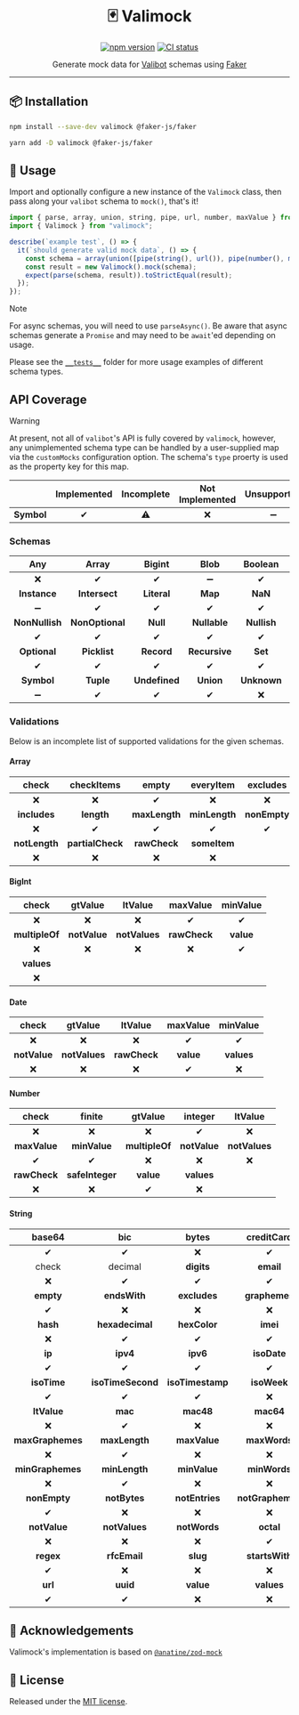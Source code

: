 <div align="center">

# 🃏 Valimock

[![npm version](https://img.shields.io/npm/v/valimock.svg?style=flat)](https://www.npmjs.com/package/valimock)
[![CI status](https://github.com/saeris/valimock/actions/workflows/ci.yml/badge.svg)](https://github.com/saeris/valimock/actions/workflows/ci.yml)

Generate mock data for [Valibot](https://github.com/fabian-hiller/valibot) schemas using [Faker](https://github.com/faker-js/faker)

</div>

---

## 📦 Installation

```bash
npm install --save-dev valimock @faker-js/faker
```

```bash
yarn add -D valimock @faker-js/faker
```

## 🔧 Usage

Import and optionally configure a new instance of the `Valimock` class, then pass along your `valibot` schema to `mock()`, that's it!

```ts
import { parse, array, union, string, pipe, url, number, maxValue } from "valibot";
import { Valimock } from "valimock";

describe(`example test`, () => {
  it(`should generate valid mock data`, () => {
    const schema = array(union([pipe(string(), url()), pipe(number(), maxValue(20))]));
    const result = new Valimock().mock(schema);
    expect(parse(schema, result)).toStrictEqual(result);
  });
});
```

> [!NOTE]
>
> For async schemas, you will need to use `parseAsync()`. Be aware that async schemas generate a `Promise` and may need to be `await`'ed depending on usage.
>
> Please see the [`__tests__`](./src/__tests__/) folder for more usage examples of different schema types.

## API Coverage

> [!WARNING]
>
> At present, not all of `valibot`'s API is fully covered by `valimock`, however, any unimplemented schema type can be handled by a user-supplied map via the `customMocks` configuration option. The schema's `type` proerty is used as the property key for this map.

|            | Implemented | Incomplete | Not Implemented | Unsupported |
| ---------- | :---------: | :--------: | :-------------: | :---------: |
| **Symbol** |     ✔      |     ⚠     |       ❌        |     ➖      |

### Schemas

|      Any       |      Array      |    Bigint     |     Blob      |   Boolean   |    Date     |      Enum       |
| :------------: | :-------------: | :-----------: | :-----------: | :---------: | :---------: | :-------------: |
|       ❌       |       ✔        |      ✔       |      ➖       |     ✔      |     ⚠      |       ✔        |
|  **Instance**  |  **Intersect**  |  **Literal**  |    **Map**    |   **NaN**   |  **Never**  | **NonNullable** |
|       ➖       |       ✔        |      ✔       |      ✔       |     ✔      |     ❌      |       ✔        |
| **NonNullish** | **NonOptional** |   **Null**    | **Nullable**  | **Nullish** | **Number**  |   **Object**    |
|       ✔       |       ✔        |      ✔       |      ✔       |     ✔      |     ⚠      |       ✔        |
|  **Optional**  |  **Picklist**   |  **Record**   | **Recursive** |   **Set**   | **Special** |   **String**    |
|       ✔       |       ✔        |      ✔       |      ✔       |     ✔      |     ➖      |       ⚠        |
|   **Symbol**   |    **Tuple**    | **Undefined** |   **Union**   | **Unknown** | **Variant** |    **Void**     |
|       ➖       |       ✔        |      ✔       |      ✔       |     ❌      |     ❌      |       ❌        |

### Validations

Below is an incomplete list of supported validations for the given schemas.

#### Array

|     check     |    checkItems    |     empty     |   everyItem   |   excludes   |
| :-----------: | :--------------: | :-----------: | :-----------: | :----------: |
|      ❌       |        ❌        |      ✔       |      ❌       |      ❌      |
| **includes**  |    **length**    | **maxLength** | **minLength** | **nonEmpty** |
|      ❌       |        ✔        |      ✔       |      ✔       |      ✔      |
| **notLength** | **partialCheck** | **rawCheck**  | **someItem**  |
|      ❌       |        ❌        |      ❌       |      ❌       |

#### BigInt

|     check      |   gtValue    |    ltValue    |   maxValue   | minValue  |
| :------------: | :----------: | :-----------: | :----------: | :-------: |
|       ❌       |      ❌      |      ❌       |      ✔      |    ✔     |
| **multipleOf** | **notValue** | **notValues** | **rawCheck** | **value** |
|       ❌       |      ❌      |      ❌       |      ❌      |    ✔     |
|   **values**   |
|       ❌       |

#### Date

|    check     |    gtValue    |   ltValue    | maxValue  |  minValue  |
| :----------: | :-----------: | :----------: | :-------: | :--------: |
|      ❌      |      ❌       |      ❌      |    ✔     |     ✔     |
| **notValue** | **notValues** | **rawCheck** | **value** | **values** |
|      ❌      |      ❌       |      ❌      |    ✔     |     ❌     |

#### Number

|    check     |     finite      |    gtValue     |   integer    |    ltValue    |
| :----------: | :-------------: | :------------: | :----------: | :-----------: |
|      ❌      |       ❌        |       ❌       |      ✔      |      ❌       |
| **maxValue** |  **minValue**   | **multipleOf** | **notValue** | **notValues** |
|      ✔      |       ✔        |       ❌       |      ❌      |      ❌       |
| **rawCheck** | **safeInteger** |   **value**    |  **values**  |
|      ❌      |       ❌        |       ✔       |      ❌      |

#### String

|      base64      |        bic        |      bytes       |    creditCard    |      cuid2      |
| :--------------: | :---------------: | :--------------: | :--------------: | :-------------: |
|        ✔        |        ✔         |        ❌        |        ✔        |       ✔        |
|      check       |      decimal      |    **digits**    |    **email**     |    **emoji**    |
|        ❌        |        ✔         |        ✔        |        ✔        |       ✔        |
|    **empty**     |   **endsWith**    |   **excludes**   |  **graphemes**   |   **gtValue**   |
|        ✔        |        ❌         |        ❌        |        ❌        |       ❌        |
|     **hash**     |  **hexadecimal**  |   **hexColor**   |     **imei**     |  **includes**   |
|        ❌        |        ✔         |        ✔        |        ✔        |       ❌        |
|      **ip**      |     **ipv4**      |     **ipv6**     |   **isoDate**    | **isoDateTime** |
|        ✔        |        ✔         |        ✔        |        ✔        |       ✔        |
|   **isoTime**    | **isoTimeSecond** | **isoTimestamp** |   **isoWeek**    |   **length**    |
|        ✔        |        ✔         |        ✔        |        ❌        |       ✔        |
|   **ltValue**    |      **mac**      |    **mac48**     |    **mac64**     |  **maxBytes**   |
|        ❌        |        ✔         |        ❌        |        ❌        |       ❌        |
| **maxGraphemes** |   **maxLength**   |   **maxValue**   |   **maxWords**   |  **minBytes**   |
|        ❌        |        ✔         |        ❌        |        ❌        |       ❌        |
| **minGraphemes** |   **minLength**   |   **minValue**   |   **minWords**   |   **nanoid**    |
|        ❌        |        ✔         |        ❌        |        ❌        |       ✔        |
|   **nonEmpty**   |   **notBytes**    |  **notEntries**  | **notGraphemes** |  **notLength**  |
|        ✔        |        ❌         |        ❌        |        ❌        |       ❌        |
|   **notValue**   |   **notValues**   |   **notWords**   |    **octal**     |  **rawCheck**   |
|        ❌        |        ❌         |        ❌        |        ✔        |       ❌        |
|    **regex**     |   **rfcEmail**    |     **slug**     |  **startsWith**  |    **ulid**     |
|        ✔        |        ❌         |        ❌        |        ❌        |       ✔        |
|     **url**      |     **uuid**      |    **value**     |    **values**    |    **words**    |
|        ✔        |        ✔         |        ❌        |        ❌        |       ❌        |

## 📣 Acknowledgements

Valimock's implementation is based on [`@anatine/zod-mock`](https://github.com/anatine/zod-plugins/tree/main/packages/zod-mock)

## 🥂 License

Released under the [MIT license](https://github.com/Saeris/discordkit/blob/master/LICENSE.md).

